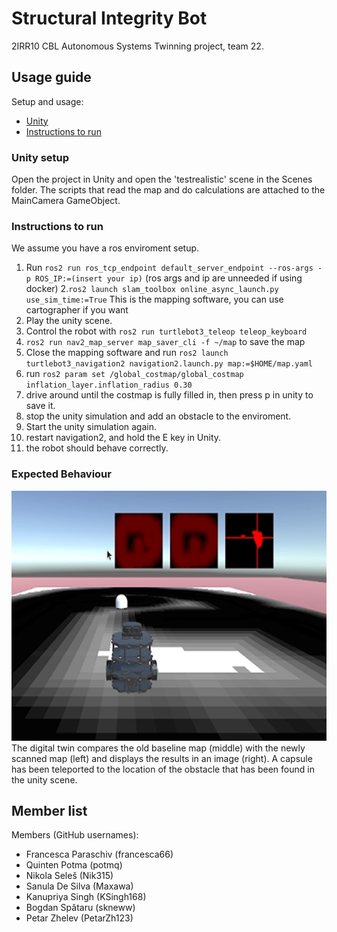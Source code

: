 # Structural Integrity Bot
2IRR10 CBL Autonomous Systems Twinning project, team 22.

## Usage guide
Setup and usage:
- [Unity](#unity-setup)
- [Instructions to run](#instructions-to-run)

### Unity setup
Open the project in Unity and open the 'testrealistic' scene in the Scenes folder.
The scripts that read the map and do calculations are attached to the MainCamera GameObject.

### Instructions to run
We assume you have a ros enviroment setup.

1. Run `ros2 run ros_tcp_endpoint default_server_endpoint --ros-args -p ROS_IP:=(insert your ip)` (ros args and ip are unneeded if using docker)
2.`ros2 launch slam_toolbox online_async_launch.py use_sim_time:=True` This is the mapping software, you can use cartographer if you want
3. Play the unity scene.
4. Control the robot with `ros2 run turtlebot3_teleop teleop_keyboard`
5. `ros2 run nav2_map_server map_saver_cli -f ~/map`  to save the map
6. Close the mapping software and run `ros2 launch turtlebot3_navigation2 navigation2.launch.py map:=$HOME/map.yaml`
7. run `ros2 param set /global_costmap/global_costmap inflation_layer.inflation_radius 0.30`
8. drive around until the costmap is fully filled in, then press p in unity to save it.
9. stop the unity simulation and add an obstacle to the enviroment.
10. Start the unity simulation again.
11. restart navigation2, and hold the E key in Unity.
12. the robot should behave correctly.

### Expected Behaviour
<img src="map_comparison.png" width="640" height="400" />
The digital twin compares the old baseline map (middle) with the newly scanned map (left) and displays the results in an image (right). 
A capsule has been teleported to the location of the obstacle that has been found in the unity scene. 

## Member list
Members (GitHub usernames):
- Francesca Paraschiv (francesca66)
- Quinten Potma (potmq)
- Nikola Seleš (Nik315)
- Sanula De Silva (Maxawa)
- Kanupriya Singh (KSingh168)
- Bogdan Spătaru (skneww)
- Petar Zhelev (PetarZh123)
